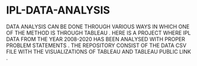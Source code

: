 # IPL-DATA-ANALYSIS
DATA ANALYSIS CAN BE DONE THROUGH VARIOUS WAYS IN WHICH ONE OF THE METHOD IS THROUGH TABLEAU . HERE IS A PROJECT WHERE IPL DATA FROM THE YEAR 2008-2020 HAS BEEN ANALYSED WITH PROPER PROBLEM STATEMENTS . THE REPOSITORY CONSIST OF THE DATA CSV FILE WITH THE VISUALIZATIONS OF TABLEAU AND TABLEAU PUBLIC LINK .
